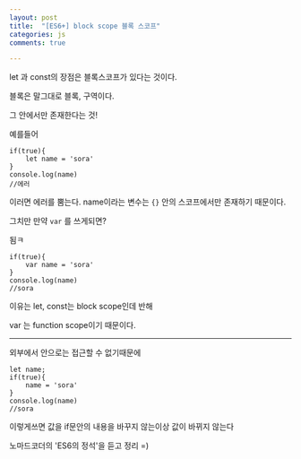 ```yaml
---
layout: post
title:  "[ES6+] block scope 블록 스코프"
categories: js 
comments: true

---
```




let 과 const의 장점은 블록스코프가 있다는 것이다.

블록은 말그대로 블록, 구역이다.

그 안에서만 존재한다는 것!



예를들어

~~~
if(true){
	let name = 'sora'
}
console.log(name)
//에러
~~~

이러면 에러를 뿜는다. name이라는 변수는 `{}` 안의 스코프에서만 존재하기 때문이다.

그치만 만약 `var` 를 쓰게되면?

됨ㅋ

~~~
if(true){
	var name = 'sora'
}
console.log(name)
//sora
~~~

이유는 let, const는 block scope인데 반해

var 는 function scope이기 때문이다.

---

외부에서 안으로는 접근할 수 없기때문에

~~~
let name;
if(true){
	name = 'sora'
}
console.log(name)
//sora
~~~

이렇게쓰면 값을 if문안의 내용을 바꾸지 않는이상 값이 바뀌지 않는다

노마드코더의 'ES6의 정석'을 듣고 정리 =)











